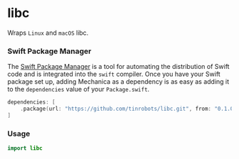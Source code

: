 # libc

Wraps `Linux` and `macOS` libc.

### Swift Package Manager

The [Swift Package Manager](https://swift.org/package-manager/) is a tool for automating the distribution of Swift code and is integrated into the `swift` compiler. 
Once you have your Swift package set up, adding Mechanica as a dependency is as easy as adding it to the `dependencies` value of your `Package.swift`.

```swift
dependencies: [
    .package(url: "https://github.com/tinrobots/libc.git", from: "0.1.0")
]
```

### Usage

```swift
import libc
```
